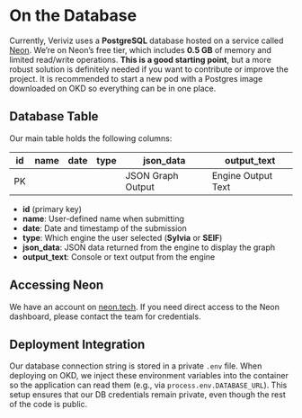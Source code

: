 # On the Database

Currently, Veriviz uses a **PostgreSQL** database hosted on a service called [Neon](https://neon.tech/). We’re on Neon’s free tier, which includes **0.5 GB** of memory and limited read/write operations. **This is a good starting point**, but a more robust solution is definitely needed if you want to contribute or improve the project. It is recommended to start a new pod with a Postgres image downloaded on OKD so everything can be in one place.

## Database Table

Our main table holds the following columns:

| id  | name | date | type  | json_data         | output_text        |
|-----|------|------|-------|-------------------|--------------------|
| PK  |      |      |       | JSON Graph Output | Engine Output Text |

- **id** (primary key)
- **name**: User-defined name when submitting
- **date**: Date and timestamp of the submission
- **type**: Which engine the user selected (**Sylvia** or **SEIF**)
- **json_data**: JSON data returned from the engine to display the graph
- **output_text**: Console or text output from the engine

## Accessing Neon

We have an account on [neon.tech](https://neon.tech). If you need direct access to the Neon dashboard, please contact the team for credentials.

## Deployment Integration

Our database connection string is stored in a private `.env` file. When deploying on OKD, we inject these environment variables into the container so the application can read them (e.g., via `process.env.DATABASE_URL`). This setup ensures that our DB credentials remain private, even though the rest of the code is public.

